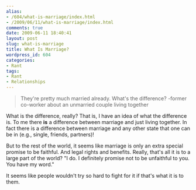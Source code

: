 ```yaml
---
alias:
- /604/what-is-marriage/index.html
- /2009/06/11/what-is-marriage/index.html
comments: true
date: 2009-06-11 18:40:41
layout: post
slug: what-is-marriage
title: What Is Marriage?
wordpress_id: 604
categories:
- Rant
tags:
- Rant
- Relationships
---
```


> They're pretty much married already.  What's the difference?
-former co-worker about an unmarried couple living together



What is the difference, really?  That is, I have an idea of what the difference is.  To me there **is** a difference between marriage and just living together.  In fact there is a difference between marriage and any other state that one can be in (e.g., single, friends, partners)!

But to the rest of the world, it seems like marriage is only an extra special promise to be faithful.  And legal rights and benefits.  Really, that's all it is to a large part of the world?  "I do.  I definitely promise not to be unfaithful to you.  You have my word."

It seems like people wouldn't try so hard to fight for it if that's what it is to them.
